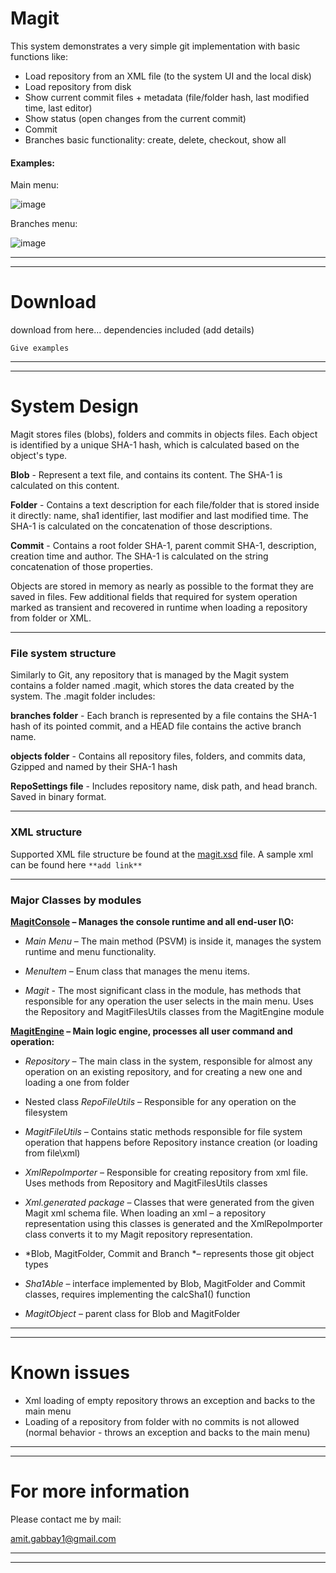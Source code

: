 # Magit


This system demonstrates a very simple git implementation with basic functions like:

- Load repository from an XML file (to the system UI and the local disk)
- Load repository from disk
- Show current commit files + metadata (file/folder hash, last modified time, last editor)
- Show status (open changes from the current commit)
- Commit
- Branches basic functionality: create, delete, checkout, show all

#### Examples:

Main menu:

![image](https://i.ibb.co/KhmkWrq/mainMenu.jpg)

Branches menu:

![image](https://i.ibb.co/nmyjmmF/branches-Info.jpg)


-----
-----


# Download

download from here... dependencies included (add details)

```
Give examples
```

------------------
-----------------------------------------------

# System Design

Magit stores files (blobs), folders and commits in objects files. Each object is identified by a unique SHA-1 hash, which is calculated based on the object's type.

**Blob** - Represent a text file, and contains its content. The SHA-1 is calculated on this content.

**Folder** - Contains a text description for each file/folder that is stored inside it directly: name, sha1 identifier, last modifier and last modified time. The SHA-1 is calculated on the concatenation of those descriptions.

**Commit** - Contains a root folder SHA-1, parent commit SHA-1, description, creation time and author. The SHA-1 is calculated on the string concatenation of those properties.


Objects are stored in memory as nearly as possible to the format they are saved in files. Few additional fields that required for system operation marked as transient and recovered in runtime when loading a repository from folder or XML.


----

### File system structure

Similarly to Git, any repository that is managed by the Magit system contains a folder named .magit, which stores the data created by the system. The .magit folder includes:

**branches folder** - Each branch is represented by a file contains the SHA-1 hash of its pointed commit, and a HEAD file contains the active branch name.

**objects folder** - Contains all repository files, folders, and commits data, Gzipped and named by their SHA-1 hash 

**RepoSettings file** - Includes repository name, disk path, and head branch. Saved in binary format. 

----

### XML structure

Supported XML file structure be found at the [magit.xsd](MagitEngine/src/engine/xml/generated/MAGit.xsd) file. A sample xml can be found here `**add link**`

----

### Major Classes by modules

**[MagitConsole][MagitConsole] – Manages the console runtime and all end-user I\O:**
- *Main Menu* – The main method (PSVM) is inside it, manages the system runtime and menu functionality.

- *MenuItem*  – Enum class that manages the menu items.

- *Magit* - The most significant class in the module, has methods that responsible for any operation the user selects in the main menu. Uses the Repository and MagitFilesUtils classes from the MagitEngine module

**[MagitEngine](MagitEngine) – Main logic engine, processes all user command and operation:**
- *Repository* – The main class in the system, responsible for almost any operation on an existing repository, and for creating a new one and loading a one from folder

- Nested class *RepoFileUtils* – Responsible for any operation on the filesystem

- *MagitFileUtils* – Contains static methods responsible for file system operation that happens before Repository instance creation (or loading from file\xml)

- *XmlRepoImporter* – Responsible for creating repository from xml file. Uses methods from Repository and MagitFilesUtils classes

- *Xml.generated package* – Classes that were generated from the given Magit xml schema file. When loading an xml – a repository representation using this classes is generated and the XmlRepoImporter class converts it to my Magit repository representation.

- *Blob, MagitFolder, Commit and Branch *– represents those git object types

- *Sha1Able* – interface implemented by Blob, MagitFolder and Commit classes, requires implementing the calcSha1() function

- *MagitObject* – parent class for Blob and MagitFolder


-----
-----
# Known issues
- Xml loading of empty repository throws an exception and backs to the main menu
- Loading of a repository from folder with no commits is not allowed (normal behavior - throws an exception and backs to the main menu)

-----
-----
# For more information
Please contact me by mail:

amit.gabbay1@gmail.com

---
---


[Repository]: repo.xml "Repository"
[MagitEngine]: MagitEngine/src/engine "MagitEngine"
[MagitConsole]: ConsoleUI/src/consoleUI "MagitConsole"
